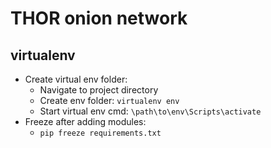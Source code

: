 # THOR onion network

## virtualenv
- Create virtual env folder:
    - Navigate to project directory
    - Create env folder: `virtualenv env`
    - Start virtual env cmd: `\path\to\env\Scripts\activate`
- Freeze after adding modules:
    - `pip freeze requirements.txt`